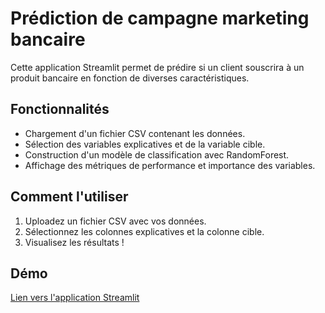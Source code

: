 # Prédiction de campagne marketing bancaire
Cette application Streamlit permet de prédire si un client souscrira à un produit bancaire en fonction de diverses caractéristiques.

## Fonctionnalités
- Chargement d'un fichier CSV contenant les données.
- Sélection des variables explicatives et de la variable cible.
- Construction d'un modèle de classification avec RandomForest.
- Affichage des métriques de performance et importance des variables.

## Comment l'utiliser
1. Uploadez un fichier CSV avec vos données.
2. Sélectionnez les colonnes explicatives et la colonne cible.
3. Visualisez les résultats !

## Démo
[Lien vers l'application Streamlit](https://share.streamlit.io/igrankina/bank_campaign_prediction/app.py)
